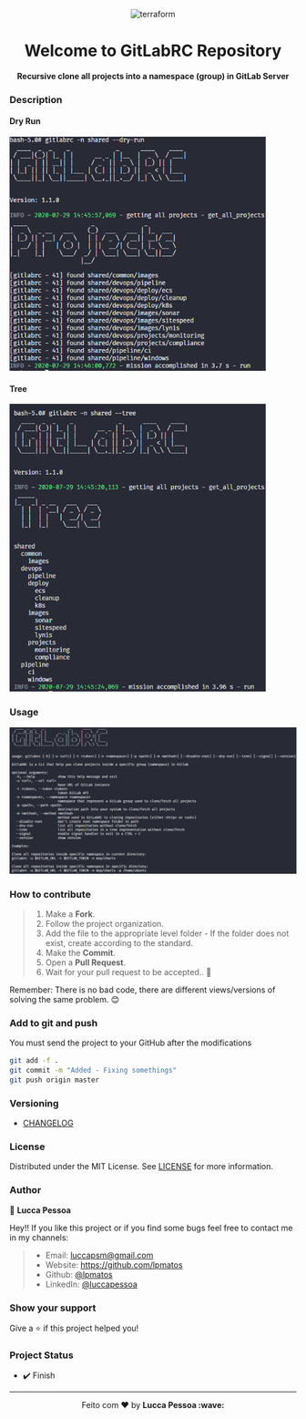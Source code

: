 <p align="center">
  <img alt="terraform" src="https://natanfelles.github.io/assets/img_posts/gitlab.png" width="250px" float="center"/>
</p>

<h1 align="center">Welcome to GitLabRC Repository</h1>

<p align="center">
  <strong>Recursive clone all projects into a namespace (group) in GitLab Server</strong>
</p>

### Description

#### Dry Run

<p align="left">
  <img alt="dry-run" src="docs/dry-run.png" width="450px" float="center"/>
</p>

#### Tree

<p align="left">
  <img alt="tree" src="docs/tree.png" width="450px" float="center"/>
</p>

### Usage

<p align="left">
  <img alt="arguments" src="docs/arguments.png" width="700px" float="center"/>
</p>

### How to contribute

>
> 1. Make a **Fork**.
> 2. Follow the project organization.
> 3. Add the file to the appropriate level folder - If the folder does not exist, create according to the standard.
> 4. Make the **Commit**.
> 5. Open a **Pull Request**.
> 6. Wait for your pull request to be accepted.. 🚀
>
Remember: There is no bad code, there are different views/versions of solving the same problem. 😊

### Add to git and push

You must send the project to your GitHub after the modifications

```bash
git add -f .
git commit -m "Added - Fixing somethings"
git push origin master
```

### Versioning

- [CHANGELOG](CHANGELOG.md)

### License

Distributed under the MIT License. See [LICENSE](LICENSE) for more information.

### Author

👤 **Lucca Pessoa**

Hey!! If you like this project or if you find some bugs feel free to contact me in my channels:

> * Email: luccapsm@gmail.com
> * Website: https://github.com/lpmatos
> * Github: [@lpmatos](https://github.com/lpmatos)
> * LinkedIn: [@luccapessoa](https://www.linkedin.com/in/lucca-pessoa-4abb71138/)

### Show your support

Give a ⭐️ if this project helped you!

### Project Status

* ✔️ Finish

---

<p align="center">Feito com ❤️ by <strong>Lucca Pessoa :wave:</p>
